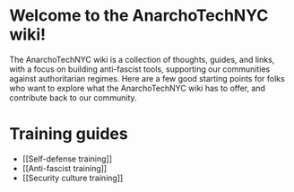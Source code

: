 # Welcome to the AnarchoTechNYC wiki!

The AnarchoTechNYC wiki is a collection of thoughts, guides, and links, with a focus on building anti-fascist tools, supporting our communities against authoritarian regimes. Here are a few good starting points for folks who want to explore what the AnarchoTechNYC wiki has to offer, and contribute back to our community.

# Training guides

* [[Self-defense training]]
* [[Anti-fascist training]]
* [[Security culture training]]
